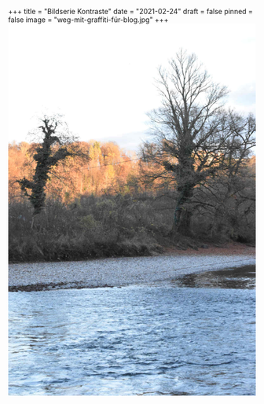 +++
title = "Bildserie Kontraste"
date = "2021-02-24"
draft = false
pinned = false
image = "weg-mit-graffiti-für-blog.jpg"
+++
![](natur-licht-und-schatten.jpg)